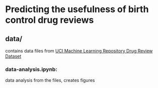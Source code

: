 # Predicting the usefulness of birth control drug reviews

## data/
contains data files from [UCI Machine Learning Repository Drug Review Dataset](https://archive.ics.uci.edu/ml/datasets/Drug+Review+Dataset+%28Drugs.com%29)

### data-analysis.ipynb: 
data analysis from the files, creates figures
